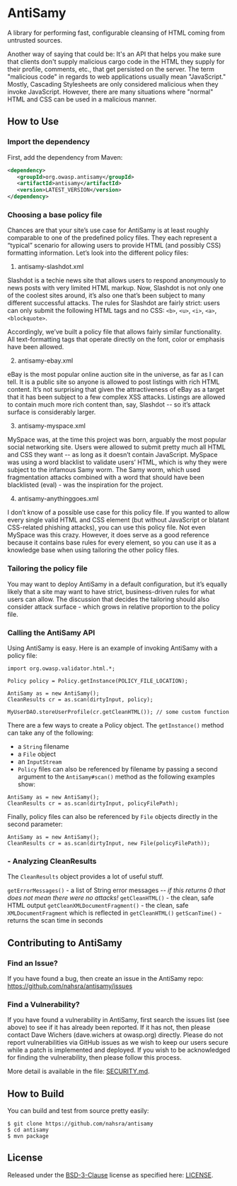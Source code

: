 # AntiSamy

A library for performing fast, configurable cleansing of HTML coming from untrusted sources.

Another way of saying that could be: It's an API that helps you make sure that clients don't supply malicious cargo code in the HTML they supply for their profile, comments, etc., that get persisted on the server. The term "malicious code" in regards to web applications usually mean "JavaScript." Mostly, Cascading Stylesheets are only considered malicious when they invoke JavaScript. However, there are many situations where "normal" HTML and CSS can be used in a malicious manner.

## How to Use

### Import the dependency

First, add the dependency from Maven:
```xml
<dependency>
   <groupId>org.owasp.antisamy</groupId>
   <artifactId>antisamy</artifactId>
   <version>LATEST_VERSION</version>
</dependency>
```

### Choosing a base policy file
Chances are that your site’s use case for AntiSamy is at least roughly comparable to one of the predefined policy files. They each represent a “typical” scenario for allowing users to provide HTML (and possibly CSS) formatting information. Let’s look into the different policy files:

1) antisamy-slashdot.xml

Slashdot is a techie news site that allows users to respond anonymously to news posts with very limited HTML markup. Now, Slashdot is not only one of the coolest sites around, it’s also one that’s been subject to many different successful attacks. The rules for Slashdot are fairly strict: users can only submit the following HTML tags and no CSS: `<b>`, `<u>`, `<i>`, `<a>`, `<blockquote>`.

Accordingly, we’ve built a policy file that allows fairly similar functionality. All text-formatting tags that operate directly on the font, color or emphasis have been allowed.

2) antisamy-ebay.xml

eBay is the most popular online auction site in the universe, as far as I can tell. It is a public site so anyone is allowed to post listings with rich HTML content. It’s not surprising that given the attractiveness of eBay as a target that it has been subject to a few complex XSS attacks. Listings are allowed to contain much more rich content than, say, Slashdot -- so it’s attack surface is considerably larger. 

3) antisamy-myspace.xml

MySpace was, at the time this project was born, arguably the most popular social networking site. Users were allowed to submit pretty much all HTML and CSS they want -- as long as it doesn’t contain JavaScript. MySpace was using a word blacklist to validate users’ HTML, which is why they were subject to the infamous Samy worm. The Samy worm, which used fragmentation attacks combined with a word that should have been blacklisted (eval) - was the inspiration for the project.

4) antisamy-anythinggoes.xml

I don’t know of a possible use case for this policy file. If you wanted to allow every single valid HTML and CSS element (but without JavaScript or blatant CSS-related phishing attacks), you can use this policy file. Not even MySpace was this crazy. However, it does serve as a good reference because it contains base rules for every element, so you can use it as a knowledge base when using tailoring the other policy files.

### Tailoring the policy file
You may want to deploy AntiSamy in a default configuration, but it’s equally likely that a site may want to have strict, business-driven rules for what users can allow. The discussion that decides the tailoring should also consider attack surface - which grows in relative proportion to the policy file.

### Calling the AntiSamy API
Using AntiSamy is easy. Here is an example of invoking AntiSamy with a policy file:

```
import org.owasp.validator.html.*;

Policy policy = Policy.getInstance(POLICY_FILE_LOCATION);

AntiSamy as = new AntiSamy();
CleanResults cr = as.scan(dirtyInput, policy);

MyUserDAO.storeUserProfile(cr.getCleanHTML()); // some custom function
```

There are a few ways to create a Policy object. The `getInstance()` method can take any of the following:

 * a `String` filename
 * a `File` object
 * an `InputStream`
 * `Policy` files can also be referenced by filename by passing a second argument to the `AntiSamy#scan()` method as the following examples show:

```
AntiSamy as = new AntiSamy();
CleanResults cr = as.scan(dirtyInput, policyFilePath);
```

Finally, policy files can also be referenced by `File` objects directly in the second parameter:

```
AntiSamy as = new AntiSamy();
CleanResults cr = as.scan(dirtyInput, new File(policyFilePath));
```

### - Analyzing CleanResults
The `CleanResults` object provides a lot of useful stuff.

`getErrorMessages()` - a list of String error messages -- *if this returns 0 that does not mean there were no attacks!*
`getCleanHTML()` - the clean, safe HTML output
`getCleanXMLDocumentFragment()` - the clean, safe `XMLDocumentFragment` which is reflected in `getCleanHTML()`
`getScanTime()` - returns the scan time in seconds

## Contributing to AntiSamy

### Find an Issue?
If you have found a bug, then create an issue in the AntiSamy repo: https://github.com/nahsra/antisamy/issues

### Find a Vulnerability?
If you have found a vulnerability in AntiSamy, first search the issues list (see above) to see if it has already been reported. If it has not, then please contact Dave Wichers (dave.wichers at owasp.org) directly. Please do not report vulnerabilities via GitHub issues as we wish to keep our users secure while a patch is implemented and deployed. If you wish to be acknowledged for finding the vulnerability, then please follow this process.

More detail is available in the file: [SECURITY.md](https://github.com/nahsra/antisamy/blob/master/SECURITY.md).

## How to Build
You can build and test from source pretty easily:
```
$ git clone https://github.com/nahsra/antisamy
$ cd antisamy
$ mvn package
```

## License
Released under the [BSD-3-Clause](https://opensource.org/licenses/BSD-3-Clause) license as specified here: [LICENSE](https://github.com/nahsra/antisamy/blob/master/LICENSE). 
